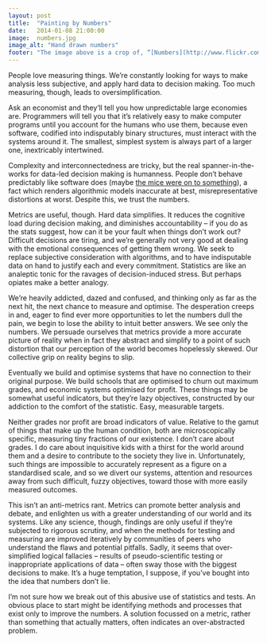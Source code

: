 ```yaml
---
layout: post
title:  "Painting by Numbers"
date:   2014-01-08 21:00:00
image:  numbers.jpg
image_alt: "Hand drawn numbers"
footer: "The image above is a crop of, “[Numbers](http://www.flickr.com/photos/andymag/9825503886/),” which is copyright (c) 2013 [Andy Maguire](http://www.flickr.com/photos/andymag/) and made available under a [CC Attribution 2.0 Generic license](http://creativecommons.org/licenses/by/2.0/)"
---
```


People love measuring things. We’re constantly looking for ways to make analysis less subjective, and apply hard data to decision making. Too much measuring, though, leads to oversimplification.

Ask an economist and they‘ll tell you how unpredictable large economies are. Programmers will tell you that it’s relatively easy to make computer programs until you account for the humans who use them, because even software, codified into indisputably binary structures, must interact with the systems around it. The smallest, simplest system is always part of a larger one, inextricably intertwined. 

Complexity and interconnectedness are tricky, but the real spanner-in-the-works for data-led decision making is humanness. People don’t behave predictably like software does (maybe [the mice were on to something][1]), a fact which renders algorithmic models inaccurate at best, misrepresentative distortions at worst. Despite this, we trust the numbers.

Metrics are useful, though. Hard data simplifies. It reduces the cognitive load during decision making, and diminishes accountability – if you do as the stats suggest, how can it be your fault when things don’t work out? Difficult decisions are tiring, and we’re generally not very good at dealing with the emotional consequences of getting them wrong. We seek to replace subjective consideration with algorithms, and to have indisputable data on hand to justify each and every commitment. Statistics are like an analeptic tonic for the ravages of decision-induced stress. But perhaps opiates make a better analogy. 

We’re heavily addicted, dazed and confused, and thinking only as far as the next hit, the next chance to measure and optimise. The desperation creeps in and, eager to find ever more opportunities to let the numbers dull the pain, we begin to lose the ability to intuit better answers. We see only the numbers. We persuade ourselves that metrics provide a more accurate picture of reality when in fact they abstract and simplify to a point of such distortion that our perception of the world becomes hopelessly skewed. Our collective grip on reality begins to slip.

Eventually we build and optimise systems that have no connection to their original purpose. We build schools that are optimised to churn out maximum grades, and economic systems optimised for profit. These things may be somewhat useful indicators, but they’re lazy objectives, constructed by our addiction to the comfort of the statistic. Easy, measurable targets.

Neither grades nor profit are broad indicators of value. Relative to the gamut of things that make up the human condition, both are microscopically specific, measuring tiny fractions of our existence. I don’t care about grades. I do care about inquisitive kids with a thirst for the world around them and a desire to contribute to the society they live in. Unfortunately, such things are impossible to accurately represent as a figure on a standardised scale, and so we divert our systems, attention and resources away from such difficult, fuzzy objectives, toward those with more easily measured outcomes. 

This isn’t an anti-metrics rant. Metrics can promote better analysis and debate, and enlighten us with a greater understanding of our world and its systems. Like any science, though, findings are only useful if they’re subjected to rigorous scrutiny, and when the methods for testing and measuring are improved iteratively by communities of peers who understand the flaws and potential pitfalls. Sadly, it seems that over-simplified logical fallacies – results of pseudo-scientific testing or inappropriate applications of data – often sway those with the biggest decisions to make. It’s a huge temptation, I suppose, if you’ve bought into the idea that numbers don’t lie.

I’m not sure how we break out of this abusive use of statistics and tests. An obvious place to start might be identifying methods and processes that exist only to improve the numbers. A solution focussed on a metric, rather than something that actually matters, often indicates an over-abstracted problem.

[1]: http://en.wikipedia.org/wiki/Mice_(hyperintelligent_pan-dimensional_beings)#Mice "Hitchhiker's Guide reference. Boom."